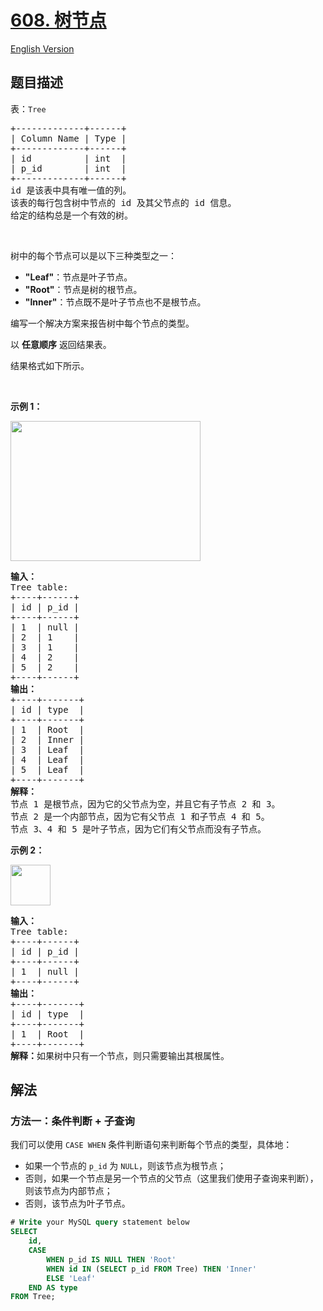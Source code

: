 # [608. 树节点](https://leetcode.cn/problems/tree-node)

[English Version](/solution/0600-0699/0608.Tree%20Node/README_EN.md)

<!-- tags:数据库 -->

<!-- difficulty:中等 -->

## 题目描述

<!-- 这里写题目描述 -->

<p>表：<code>Tree</code></p>

<pre>
+-------------+------+
| Column Name | Type |
+-------------+------+
| id          | int  |
| p_id        | int  |
+-------------+------+
id 是该表中具有唯一值的列。
该表的每行包含树中节点的 id 及其父节点的 id 信息。
给定的结构总是一个有效的树。
</pre>

<p>&nbsp;</p>

<p>树中的每个节点可以是以下三种类型之一：</p>

<ul>
	<li><strong>"Leaf"</strong>：节点是叶子节点。</li>
	<li><strong>"Root"</strong>：节点是树的根节点。</li>
	<li><strong>"lnner"</strong>：节点既不是叶子节点也不是根节点。</li>
</ul>

<p>编写一个解决方案来报告树中每个节点的类型。</p>

<p>以 <strong>任意顺序</strong> 返回结果表。</p>

<p>结果格式如下所示。</p>

<p>&nbsp;</p>

<p><strong class="example">示例 1：</strong></p>
<img alt="" src="https://fastly.jsdelivr.net/gh/doocs/leetcode@main/solution/0600-0699/0608.Tree%20Node/images/tree1.jpg" style="width: 304px; height: 224px;" />
<pre>
<b>输入：</b>
Tree table:
+----+------+
| id | p_id |
+----+------+
| 1  | null |
| 2  | 1    |
| 3  | 1    |
| 4  | 2    |
| 5  | 2    |
+----+------+
<b>输出：</b>
+----+-------+
| id | type  |
+----+-------+
| 1  | Root  |
| 2  | Inner |
| 3  | Leaf  |
| 4  | Leaf  |
| 5  | Leaf  |
+----+-------+
<b>解释：</b>
节点 1 是根节点，因为它的父节点为空，并且它有子节点 2 和 3。
节点 2 是一个内部节点，因为它有父节点 1 和子节点 4 和 5。
节点 3、4 和 5 是叶子节点，因为它们有父节点而没有子节点。
</pre>

<p><strong class="example">示例 2：</strong></p>
<img alt="" src="https://fastly.jsdelivr.net/gh/doocs/leetcode@main/solution/0600-0699/0608.Tree%20Node/images/tree2.jpg" style="width: 64px; height: 65px;" />
<pre>
<b>输入：</b>
Tree table:
+----+------+
| id | p_id |
+----+------+
| 1  | null |
+----+------+
<b>输出：</b>
+----+-------+
| id | type  |
+----+-------+
| 1  | Root  |
+----+-------+
<b>解释：</b>如果树中只有一个节点，则只需要输出其根属性。
</pre>

## 解法

### 方法一：条件判断 + 子查询

我们可以使用 `CASE WHEN` 条件判断语句来判断每个节点的类型，具体地：

-   如果一个节点的 `p_id` 为 `NULL`，则该节点为根节点；
-   否则，如果一个节点是另一个节点的父节点（这里我们使用子查询来判断），则该节点为内部节点；
-   否则，该节点为叶子节点。

<!-- tabs:start -->

```sql
# Write your MySQL query statement below
SELECT
    id,
    CASE
        WHEN p_id IS NULL THEN 'Root'
        WHEN id IN (SELECT p_id FROM Tree) THEN 'Inner'
        ELSE 'Leaf'
    END AS type
FROM Tree;
```

<!-- tabs:end -->

<!-- end -->
